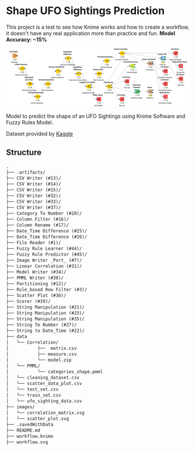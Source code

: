 # Shape UFO Sightings Prediction

This project is a test to see how Knime works and how to create a workflow, it doesn't have any real application more than practice and fun. **Model Accuracy: ~15%**

![](workflow.svg)

Model to predict the shape of an UFO Sightings using Knime Software and Fuzzy Rules Model.

Dataset provided by [Kaggle](https://www.kaggle.com/camnugent/ufo-sightings-around-the-world)

## Structure

```
.
├── .artifacts/
├── CSV Writer (#13)/
├── CSV Writer (#14)/
├── CSV Writer (#15)/
├── CSV Writer (#32)/
├── CSV Writer (#33)/
├── CSV Writer (#37)/
├── Category To Number (#28)/
├── Column Filter (#16)/
├── Column Rename (#17)/
├── Date_Time Difference (#25)/
├── Date_Time Difference (#26)/
├── File Reader (#1)/
├── Fuzzy Rule Learner (#44)/
├── Fuzzy Rule Predictor (#45)/
├── Image Writer _Port_ (#7)/
├── Linear Correlation (#31)/
├── Model Writer (#34)/
├── PMML Writer (#30)/
├── Partitioning (#12)/
├── Rule_based Row Filter (#3)/
├── Scatter Plot (#36)/
├── Scorer (#39)/
├── String Manipulation (#21)/
├── String Manipulation (#23)/
├── String Manipulation (#35)/
├── String To Number (#27)/
├── String to Date_Time (#22)/
├── data
│   └── Correlation/
│   		├──  matrix.csv
│   		├── measure.csv
│   		└── model.zip
│   └── PMML/
│   		└── categories_shape.pmml
│   └── cleaning_dataset.csv
│   └── scatter_data_plot.csv
│   └── test_set.csv
│   └── train_set.csv
│   └── ufo_sighting_data.csv
├── images/
│   └── correlation_matrix.vsg
│   └── scatter_plot.svg
├── .savedWithData
├── README.md
├── workflow.knime
├── workflow.svg

```
